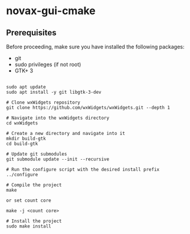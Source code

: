 # novax-gui-cmake

## Prerequisites
Before proceeding, make sure you have installed the following packages:
- git
- sudo privileges (if not root)
- GTK+ 3

## 

    sudo apt update
    sudo apt install -y git libgtk-3-dev

    # Clone wxWidgets repository
    git clone https://github.com/wxWidgets/wxWidgets.git --depth 1
    
    # Navigate into the wxWidgets directory
    cd wxWidgets
    
    # Create a new directory and navigate into it
    mkdir build-gtk
    cd build-gtk
    
    # Update git submodules
    git submodule update --init --recursive
    
    # Run the configure script with the desired install prefix
    ../configure
    
    # Compile the project
    make
    
    or set count core 

    make -j <count core>
    
    # Install the project
    sudo make install
